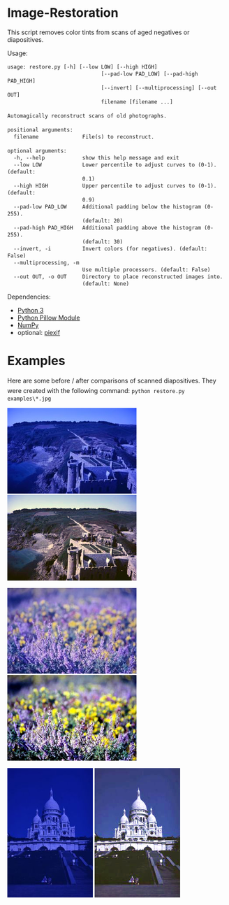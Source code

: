Image-Restoration
=================

This script removes color tints from scans of aged negatives or diapositives.

Usage:

    usage: restore.py [-h] [--low LOW] [--high HIGH]
                                  [--pad-low PAD_LOW] [--pad-high PAD_HIGH]
                                  [--invert] [--multiprocessing] [--out OUT]
                                  filename [filename ...]

    Automagically reconstruct scans of old photographs.

    positional arguments:
      filename              File(s) to reconstruct.

    optional arguments:
      -h, --help            show this help message and exit
      --low LOW             Lower percentile to adjust curves to (0-1). (default:
                            0.1)
      --high HIGH           Upper percentile to adjust curves to (0-1). (default:
                            0.9)
      --pad-low PAD_LOW     Additional padding below the histogram (0-255).
                            (default: 20)
      --pad-high PAD_HIGH   Additional padding above the histogram (0-255).
                            (default: 30)
      --invert, -i          Invert colors (for negatives). (default: False)
      --multiprocessing, -m
                            Use multiple processors. (default: False)
      --out OUT, -o OUT     Directory to place reconstructed images into.
                            (default: None)

Dependencies:
* [Python 3](https://www.python.org/)
* [Python Pillow Module](https://python-pillow.org/)
* [NumPy](http://www.numpy.org/)
* optional: [piexif](https://pypi.python.org/pypi/piexif)

Examples
========

Here are some before / after comparisons of scanned diapositives.
They were created with the following command: `python restore.py examples\*.jpg`

![before](https://raw.githubusercontent.com/jojonas/img-reconstruct/master/examples/DSC_0840.JPG)
![after](https://raw.githubusercontent.com/jojonas/img-reconstruct/master/examples/DSC_0840_restored.JPG)

![before](https://raw.githubusercontent.com/jojonas/img-reconstruct/master/examples/DSC_0921.JPG)
![after](https://raw.githubusercontent.com/jojonas/img-reconstruct/master/examples/DSC_0921_restored.JPG)

![before](https://raw.githubusercontent.com/jojonas/img-reconstruct/master/examples/DSC_0972.JPG)
![after](https://raw.githubusercontent.com/jojonas/img-reconstruct/master/examples/DSC_0972_restored.JPG)

